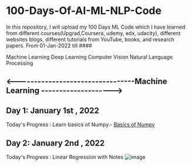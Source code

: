 
# 100-Days-Of-AI-ML-NLP-Code

In this repository, I will upload my 100 Days ML Code which I have learned from different courses(Upgrad,Coursera, udemy, edx, udacity), different websites blogs, different tutorials from YouTube, books, and research papers. From 01-Jan-2022 till ####

Machine Learning
Deep Learning
Computer Vision
Natural Language Processing

## <---------------------------------Machine Learning -------------------->
## Day 1: January 1st , 2022
Today's Progress : Learn basics of Numpy.- [Basics of Numpy](https://medium.com/@sunils0506/basics-of-numpy-22f8225670bd)
## Day 2: January 2nd , 2022
Today's Progress : Linear Regression with Notes
![image](https://user-images.githubusercontent.com/68937805/148668496-4cca8b1b-f418-40bd-ba09-f4b3c39cd9d1.png)

